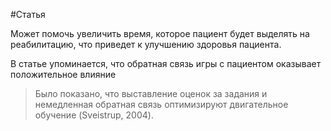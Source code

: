 #Статья

Может помочь увеличить время, которое пациент будет выделять на реабилитацию, что приведет к улучшению здоровья пациента.

В статье упоминается, что обратная связь игры с пациентом оказывает положительное влияние

>Было показано, что выставление оценок за задания и немедленная обратная связь оптимизируют двигательное обучение (Sveistrup, 2004).

